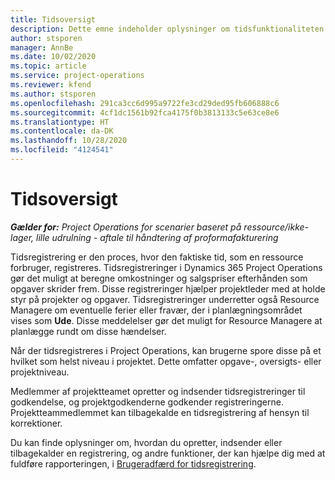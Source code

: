 ```yaml
---
title: Tidsoversigt
description: Dette emne indeholder oplysninger om tidsfunktionaliteten i Dynamics 365 Project Operations.
author: stsporen
manager: AnnBe
ms.date: 10/02/2020
ms.topic: article
ms.service: project-operations
ms.reviewer: kfend
ms.author: stsporen
ms.openlocfilehash: 291ca3cc6d995a9722fe3cd29ded95fb606888c6
ms.sourcegitcommit: 4cf1dc1561b92fca4175f0b3813133c5e63ce8e6
ms.translationtype: HT
ms.contentlocale: da-DK
ms.lasthandoff: 10/28/2020
ms.locfileid: "4124541"
---
```

# <a name="time-overview"></a>Tidsoversigt

_**Gælder for:** Project Operations for scenarier baseret på ressource/ikke-lager, lille udrulning - aftale til håndtering af proformafakturering_

Tidsregistrering er den proces, hvor den faktiske tid, som en ressource forbruger, registreres. Tidsregistreringer i Dynamics 365 Project Operations gør det muligt at beregne omkostninger og salgspriser efterhånden som opgaver skrider frem. Disse registreringer hjælper projektleder med at holde styr på projekter og opgaver. Tidsregistreringer underretter også Resource Managere om eventuelle ferier eller fravær, der i planlægningsområdet vises som **Ude**. Disse meddelelser gør det muligt for Resource Managere at planlægge rundt om disse hændelser.

Når der tidsregistreres i Project Operations, kan brugerne spore disse på et hvilket som helst niveau i projektet. Dette omfatter opgave-, oversigts- eller projektniveau.

Medlemmer af projektteamet opretter og indsender tidsregistreringer til godkendelse, og projektgodkenderne godkender registreringerne. Projektteammedlemmet kan tilbagekalde en tidsregistrering af hensyn til korrektioner.

Du kan finde oplysninger om, hvordan du opretter, indsender eller tilbagekalder en registrering, og andre funktioner, der kan hjælpe dig med at fuldføre rapporteringen, i [Brugeradfærd for tidsregistrering](ui-behavior-time.md).

